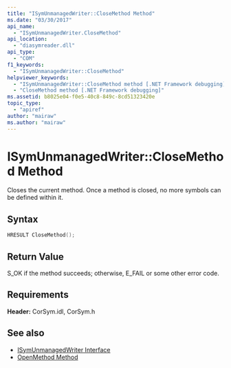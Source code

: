 ```yaml
---
title: "ISymUnmanagedWriter::CloseMethod Method"
ms.date: "03/30/2017"
api_name: 
  - "ISymUnmanagedWriter.CloseMethod"
api_location: 
  - "diasymreader.dll"
api_type: 
  - "COM"
f1_keywords: 
  - "ISymUnmanagedWriter::CloseMethod"
helpviewer_keywords: 
  - "ISymUnmanagedWriter::CloseMethod method [.NET Framework debugging]"
  - "CloseMethod method [.NET Framework debugging]"
ms.assetid: b8025e04-f0e5-40c8-849c-8cd51323420e
topic_type: 
  - "apiref"
author: "mairaw"
ms.author: "mairaw"
---
```

# ISymUnmanagedWriter::CloseMethod Method
Closes the current method. Once a method is closed, no more symbols can be defined within it.  
  
## Syntax  
  
```cpp  
HRESULT CloseMethod();  
```  
  
## Return Value  
 S_OK if the method succeeds; otherwise, E_FAIL or some other error code.  
  
## Requirements  
 **Header:** CorSym.idl, CorSym.h  
  
## See also

- [ISymUnmanagedWriter Interface](../../../../docs/framework/unmanaged-api/diagnostics/isymunmanagedwriter-interface.md)
- [OpenMethod Method](../../../../docs/framework/unmanaged-api/diagnostics/isymunmanagedwriter-openmethod-method.md)
